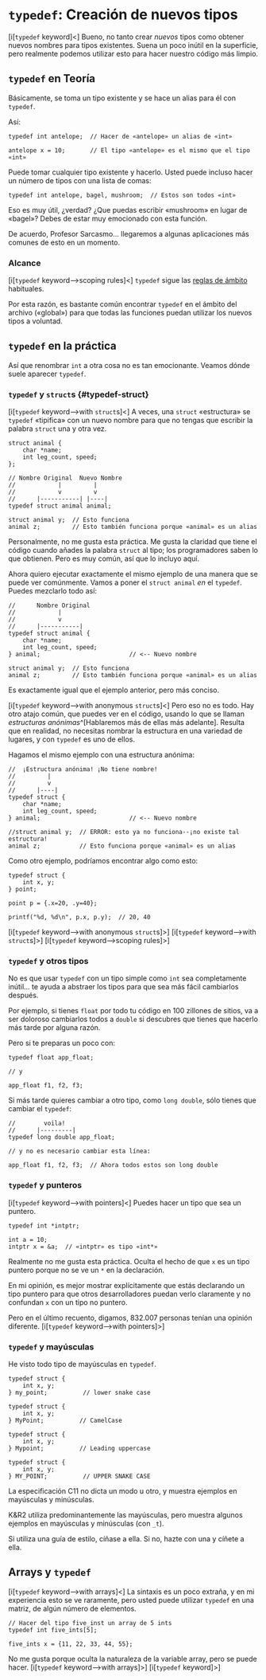 <!-- Beej's guide to C

# vim: ts=4:sw=4:nosi:et:tw=72
-->

# `typedef`: Creación de nuevos tipos

[i[`typedef` keyword]<]
Bueno, no tanto crear _nuevos_ tipos como obtener nuevos nombres para tipos existentes.
Suena un poco inútil en la superficie, pero realmente podemos utilizar esto para hacer
nuestro código más limpio.

## `typedef` en Teoría

Básicamente, se toma un tipo existente y se hace un alias para él con `typedef`.

Así:

``` {.c}
typedef int antelope;  // Hacer de «antelope» un alias de «int»

antelope x = 10;       // El tipo «antelope» es el mismo que el tipo «int»
```

Puede tomar cualquier tipo existente y hacerlo. Usted puede incluso hacer un número
de tipos con una lista de comas:

``` {.c}
typedef int antelope, bagel, mushroom;  // Estos son todos «int»
```

Eso es muy útil, ¿verdad? ¿Que puedas escribir «mushroom» en lugar de «bagel»? Debes de
estar muy emocionado con esta función.

De acuerdo, Profesor Sarcasmo... llegaremos a algunas aplicaciones más comunes de esto
en un momento.

### Alcance

[i[`typedef` keyword-->scoping rules]<]
`typedef` sigue las [reglas de ámbito](#scope) habituales.

Por esta razón, es bastante común encontrar `typedef` en el ámbito del archivo
(«global») para que todas las funciones puedan utilizar los nuevos tipos a voluntad.

## `typedef` en la práctica

Así que renombrar `int` a otra cosa no es tan emocionante. Veamos dónde suele
aparecer `typedef`.

### `typedef` y `struct`s {#typedef-struct}

[i[`typedef` keyword-->with `struct`s]<]
A veces, una  `struct` «estructura» se  `typedef` «tipifica» con un nuevo nombre para que no tengas que
escribir la palabra `struct` una y otra vez.

``` {.c}
struct animal {
    char *name;
    int leg_count, speed;
};

// Nombre Original  Nuevo Nombre
//            |         |
//            v         v
//      |-----------| |----|
typedef struct animal animal;

struct animal y;  // Esto funciona
animal z;         // Esto también funciona porque «animal» es un alias
```

Personalmente, no me gusta esta práctica. Me gusta la claridad que tiene el código
cuando añades la palabra `struct` al tipo; los programadores saben lo que obtienen. Pero
es muy común, así que lo incluyo aquí.

Ahora quiero ejecutar exactamente el mismo ejemplo de una manera que se puede ver
comúnmente. Vamos a poner el `struct animal` _en_ el `typedef`. Puedes mezclarlo todo así:

``` {.c}
//      Nombre Original
//            |
//            v
//      |-----------|
typedef struct animal {
    char *name;
    int leg_count, speed;
} animal;                         // <-- Nuevo nombre

struct animal y;  // Esto funciona
animal z;         // Esto también funciona porque «animal» es un alias
```

Es exactamente igual que el ejemplo anterior, pero más conciso.

[i[`typedef` keyword-->with anonymous `struct`s]<]
Pero eso no es todo. Hay otro atajo común, que puedes ver en el código, usando lo que se
llaman _estructuras anónimas_^[Hablaremos más de ellas más adelante]. Resulta que en
realidad, no necesitas nombrar la estructura en una variedad de lugares, y con `typedef` es
uno de ellos.

Hagamos el mismo ejemplo con una estructura anónima:

``` {.c}
//  ¡Estructura anónima! ¡No tiene nombre!
//         |
//         v
//      |----|
typedef struct {
    char *name;
    int leg_count, speed;
} animal;                         // <-- Nuevo nombre

//struct animal y;  // ERROR: esto ya no funciona--¡no existe tal estructura!
animal z;           // Esto funciona porque «animal» es un alias
```

Como otro ejemplo, podríamos encontrar algo como esto:

``` {.c}
typedef struct {
    int x, y;
} point;

point p = {.x=20, .y=40};

printf("%d, %d\n", p.x, p.y);  // 20, 40
```
[i[`typedef` keyword-->with anonymous `struct`s]>]
[i[`typedef` keyword-->with `struct`s]>]
[i[`typedef` keyword-->scoping rules]>]

### `typedef` y otros tipos

No es que usar `typedef` con un tipo simple como `int` sea completamente inútil... te ayuda
a abstraer los tipos para que sea más fácil cambiarlos después.

Por ejemplo, si tienes `float` por todo tu código en 100 zillones de sitios, va a ser
doloroso cambiarlos todos a `double` si descubres que tienes que hacerlo más tarde
por alguna razón.

Pero si te preparas un poco con:

``` {.c}
typedef float app_float;

// y

app_float f1, f2, f3;
```

Si más tarde quieres cambiar a otro tipo, como `long double`, sólo tienes que cambiar
el `typedef`:

``` {.c}
//        voila!
//      |---------|
typedef long double app_float;

// y no es necesario cambiar esta línea:

app_float f1, f2, f3;  // Ahora todos estos son long double
```

### `typedef` y punteros

[i[`typedef` keyword-->with pointers]<]
Puedes hacer un tipo que sea un puntero.

``` {.c}
typedef int *intptr;

int a = 10;
intptr x = &a;  // «intptr» es tipo «int*»
```

Realmente no me gusta esta práctica. Oculta el hecho de que `x` es un tipo puntero
porque no se ve un `*` en la declaración.

En mi opinión, es mejor mostrar explícitamente que estás declarando un tipo puntero para
que otros desarrolladores puedan verlo claramente y no confundan `x` con un tipo no puntero.

Pero en el último recuento, digamos, 832.007 personas tenían una opinión diferente.
[i[`typedef` keyword-->with pointers]>]

### `typedef` y mayúsculas

He visto todo tipo de mayúsculas en `typedef`.

``` {.c}
typedef struct {
    int x, y;
} my_point;          // lower snake case

typedef struct {
    int x, y;
} MyPoint;          // CamelCase

typedef struct {
    int x, y;
} Mypoint;          // Leading uppercase

typedef struct {
    int x, y;
} MY_POINT;          // UPPER SNAKE CASE
```

La especificación C11 no dicta un modo u otro, y muestra ejemplos en mayúsculas y minúsculas.

K&R2 utiliza predominantemente las mayúsculas, pero muestra algunos ejemplos en mayúsculas
y minúsculas (con `_t`).

Si utiliza una guía de estilo, cíñase a ella. Si no, hazte con una y cíñete a ella.

## Arrays y `typedef`

[i[`typedef` keyword-->with arrays]<]
La sintaxis es un poco extraña, y en mi experiencia esto se ve raramente, pero usted
puede utilizar `typedef` en una matriz, de algún número de elementos.

``` {.c}
// Hacer del tipo five_inst un array de 5 ints
typedef int five_ints[5];

five_ints x = {11, 22, 33, 44, 55};
```

No me gusta porque oculta la naturaleza de la variable array, pero se puede hacer.
[i[`typedef` keyword-->with arrays]>]
[i[`typedef` keyword]>]
